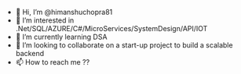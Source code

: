 - 👋 Hi, I’m @himanshuchopra81
- 👀 I’m interested in .Net/SQL/AZURE/C#/MicroServices/SystemDesign/API/IOT
- 🌱 I’m currently learning DSA
- 💞️ I’m looking to collaborate on a start-up project to build a scalable backend
- 📫 How to reach me ??

<!---
himanshuchopra81/himanshuchopra81 is a ✨ special ✨ repository because its `README.md` (this file) appears on your GitHub profile.
You can click the Preview link to take a look at your changes.
--->
